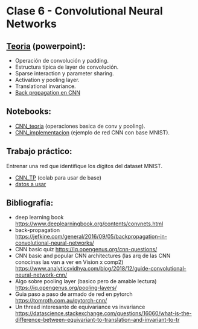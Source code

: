 # Clase 6 - Convolutional Neural Networks

## [Teoria](teoria/CNN.pptx) (powerpoint):
- Operación de convolución y padding.
- Estructura típica de layer de convolución.
- Sparse interaction y parameter sharing.
- Activation y pooling layer.
- Translational invariance.
- [Back propagation en CNN](<teoria/Backprop CNN.E0.pdf>)

## Notebooks:
- [CNN_teoria](jupyter_notebooks/CNN_teoria.ipynb) (operaciones basica de conv y pooling).
- [CNN_implementacion](jupyter_notebooks/CNN_implementacion.ipynb) (ejemplo de red CNN con base MNIST).

## Trabajo práctico:
Entrenar una red que identifique los dígitos del dataset MNIST.
- [CNN_TP](ejercicios/CNN_TP.ipynb) (colab para usar de base)
- [datos a usar](ejercicios/)

## Bibliografía:

- deep learning book
https://www.deeplearningbook.org/contents/convnets.html
- back-propagation
https://jefkine.com/general/2016/09/05/backpropagation-in-convolutional-neural-networks/
- CNN basic quiz
https://iq.opengenus.org/cnn-questions/
 - CNN basic and popular CNN architectures (las arq de las CNN conocinas las van a ver en Vision x comp2)
https://www.analyticsvidhya.com/blog/2018/12/guide-convolutional-neural-network-cnn/
- Algo sobre pooling layer (basico pero de amable lectura)
https://iq.opengenus.org/pooling-layers/
- Guia paso a paso de armado de red en pytorch
https://tomroth.com.au/pytorch-cnn/
- Un thread interesante de equivariance vs invariance
https://datascience.stackexchange.com/questions/16060/what-is-the-difference-between-equivariant-to-translation-and-invariant-to-tr


